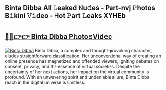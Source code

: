 ## Binta Dibba All 𝙻eaked 𝙽u𝚍es - Part-nvj 𝙿hotos B𝚒kini 𝚅𝚒deo - Hot 𝙿art 𝙻eaks XYHEb

# <h2><a href="http://ld0ikf.urlbe.top/?page=Binta+Dibba">🔗🔗👉👉 Binta Dibba P𝚑oto𝚜Vid𝚎o</a></h2>

[![Binta Dibba](https://i.imgur.com/eBuTRDB.gif)](http://ld0ikf.urlbe.top/?page=Binta+Dibba)
Binta Dibba, a complex and thought-provoking character, eludes straightforward classification. Her unconventional way of creating an online presence has magnetized and offended viewers, igniting debates on consent, privacy, and the essence of virtual societies. Despite the uncertainty of her next actions, her impact on the virtual community is profound. With an unwavering spirit and undeniable allure, Binta Dibba reach in the digital universe is limitless.
